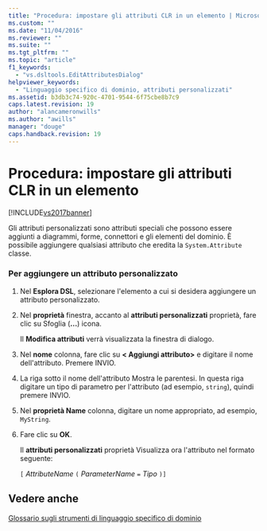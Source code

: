 ```yaml
---
title: "Procedura: impostare gli attributi CLR in un elemento | Microsoft Docs"
ms.custom: ""
ms.date: "11/04/2016"
ms.reviewer: ""
ms.suite: ""
ms.tgt_pltfrm: ""
ms.topic: "article"
f1_keywords: 
  - "vs.dsltools.EditAttributesDialog"
helpviewer_keywords: 
  - "Linguaggio specifico di dominio, attributi personalizzati"
ms.assetid: b3db3c74-920c-4701-9544-6f75cbe8b7c9
caps.latest.revision: 19
author: "alancameronwills"
ms.author: "awills"
manager: "douge"
caps.handback.revision: 19
---
```

# Procedura: impostare gli attributi CLR in un elemento
[!INCLUDE[vs2017banner](../code-quality/includes/vs2017banner.md)]

Gli attributi personalizzati sono attributi speciali che possono essere aggiunti a diagrammi, forme, connettori e gli elementi del dominio. È possibile aggiungere qualsiasi attributo che eredita la `System.Attribute` classe.  
  
### <a name="to-add-a-custom-attribute"></a>Per aggiungere un attributo personalizzato  
  
1.  Nel **Esplora DSL**, selezionare l'elemento a cui si desidera aggiungere un attributo personalizzato.  
  
2.  Nel **proprietà** finestra, accanto al **attributi personalizzati** proprietà, fare clic su Sfoglia (**...**) icona.  
  
     Il **Modifica attributi** verrà visualizzata la finestra di dialogo.  
  
3.  Nel **nome** colonna, fare clic su **\< Aggiungi attributo>** e digitare il nome dell'attributo. Premere INVIO.  
  
4.  La riga sotto il nome dell'attributo Mostra le parentesi. In questa riga digitare un tipo di parametro per l'attributo (ad esempio, `string`), quindi premere INVIO.  
  
5.  Nel **proprietà Name** colonna, digitare un nome appropriato, ad esempio, `MyString`.  
  
6.  Fare clic su **OK**.  
  
     Il **attributi personalizzati** proprietà Visualizza ora l'attributo nel formato seguente:  
  
     `[` *AttributeName* `(` *ParameterName* `=` *Tipo* `)]`  
  
## <a name="see-also"></a>Vedere anche  
 [Glossario sugli strumenti di linguaggio specifico di dominio](http://msdn.microsoft.com/it-it/ca5e84cb-a315-465c-be24-76aa3df276aa)